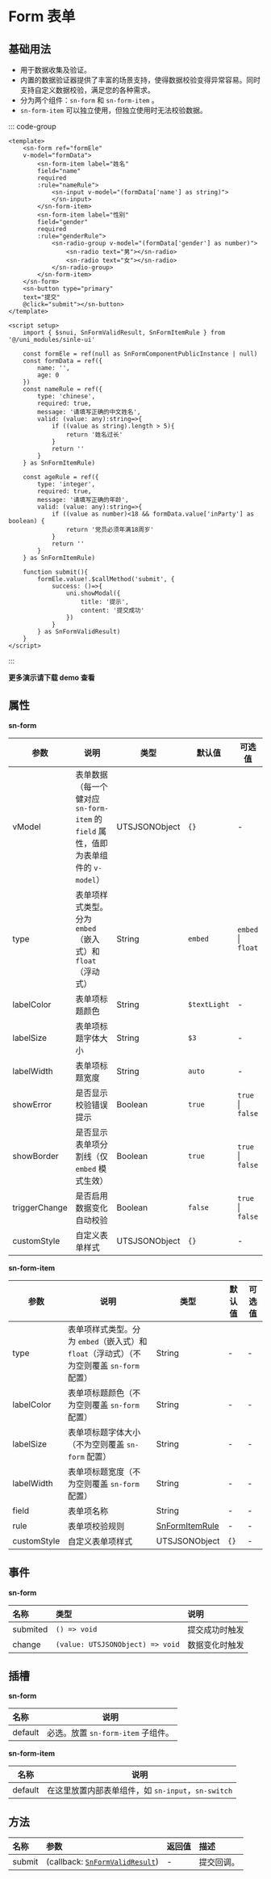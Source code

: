 # Form 表单

## 基础用法

- 用于数据收集及验证。
- 内置的数据验证器提供了丰富的场景支持，使得数据校验变得异常容易。同时支持自定义数据校验，满足您的各种需求。
- 分为两个组件：`sn-form` 和  `sn-form-item` 。
- `sn-form-item` 可以独立使用，但独立使用时无法校验数据。

::: code-group

```vue [template]
<template>
	<sn-form ref="formEle"
	v-model="formData">
		<sn-form-item label="姓名" 
		field="name" 
		required
		:rule="nameRule">
			<sn-input v-model="(formData['name'] as string)">
  			</sn-input>
		</sn-form-item>
		<sn-form-item label="性别"
		field="gender" 
		required
		:rule="genderRule">
			<sn-radio-group v-model="(formData['gender'] as number)">
				<sn-radio text="男"></sn-radio>
				<sn-radio text="女"></sn-radio>
  			</sn-radio-group>
		</sn-form-item>
  	</sn-form>
	<sn-button type="primary"
	text="提交"
	@click="submit"></sn-button>
</template>
```

``` vue [script]
<script setup>
	import { $snui, SnFormValidResult, SnFormItemRule } from '@/uni_modules/sinle-ui'

	const formEle = ref(null as SnFormComponentPublicInstance | null)
	const formData = ref({
		name: '',
		age: 0
	})
	const nameRule = ref({
		type: 'chinese',
		required: true,
		message: '请填写正确的中文姓名',
		valid: (value: any):string=>{
			if ((value as string).length > 5){
				return '姓名过长'
			}
			return ''
		}
	} as SnFormItemRule)
	
	const ageRule = ref({
		type: 'integer',
		required: true,
		message: '请填写正确的年龄',
		valid: (value: any):string=>{
			if ((value as number)<18 && formData.value['inParty'] as boolean) {
				return '党员必须年满18周岁'
			}
			return ''
		}
	} as SnFormItemRule)
	
	function submit(){
		formEle.value!.$callMethod('submit', {
			success: ()=>{
				uni.showModal({
					title: '提示',
					content: '提交成功'
				})
			}
		} as SnFormValidResult)
	}
</script>
```

:::

**更多演示请下载 demo 查看**

## 属性

**sn-form**

| 参数          | 说明                                                                                | 类型          | 默认值       | 可选值             |
| ------------- | ----------------------------------------------------------------------------------- | ------------- | ------------ | ------------------ |
| vModel        | 表单数据（每一个健对应 `sn-form-item` 的 `field` 属性，值即为表单组件的 `v-model`） | UTSJSONObject | `{}`         | -                  |
| type          | 表单项样式类型。分为 `embed`（嵌入式）和`float`（浮动式）                           | String        | `embed`      | `embed` \| `float` |
| labelColor    | 表单项标题颜色                                                                      | String        | `$textLight` | -                  |
| labelSize     | 表单项标题字体大小                                                                  | String        | `$3`         | -                  |
| labelWidth    | 表单项标题宽度                                                                      | String        | `auto`       | -                  |
| showError     | 是否显示校验错误提示                                                                | Boolean       | `true`       | `true` \| `false`  |
| showBorder    | 是否显示表单项分割线（仅 `embed` 模式生效）                                         | Boolean       | `true`       | `true` \| `false`  |
| triggerChange | 是否启用数据变化自动校验                                                            | Boolean       | `false`      | `true` \| `false`  |
| customStyle   | 自定义表单样式                                                                      | UTSJSONObject | `{}`         | -                  |

**sn-form-item**

| 参数        | 说明                                                                                     | 类型                                                   | 默认值 | 可选值 |
| ----------- | ---------------------------------------------------------------------------------------- | ------------------------------------------------------ | ------ | ------ |
| type        | 表单项样式类型。分为 `embed`（嵌入式）和`float`（浮动式）（不为空则覆盖 `sn-form` 配置） | String                                                 | -      | -      |
| labelColor  | 表单项标题颜色（不为空则覆盖 `sn-form` 配置）                                            | String                                                 | -      | -      |
| labelSize   | 表单项标题字体大小（不为空则覆盖 `sn-form` 配置）                                        | String                                                 | -      | -      |
| labelWidth  | 表单项标题宽度（不为空则覆盖 `sn-form` 配置）                                            | String                                                 | -      | -      |
| field       | 表单项名称                                                                               | String                                                 | -      | -      |
| rule        | 表单项校验规则                                                                           | [SnFormItemRule](/api/types/components#snformitemrule) | -      | -      |
| customStyle | 自定义表单项样式                                                                         | UTSJSONObject                                          | `{}`   | -      |

## 事件

**sn-form**

| 名称     | 类型                             | 说明           |
| :------- | :------------------------------- | :------------- |
| submited | `() => void`                     | 提交成功时触发 |
| change   | `(value: UTSJSONObject) => void` | 数据变化时触发 |

## 插槽

**sn-form**

| 名称    | 说明                               |
| :------ | ---------------------------------- |
| default | 必选。放置 `sn-form-item` 子组件。 |

**sn-form-item**

| 名称    | 说明                                               |
| ------- | -------------------------------------------------- |
| default | 在这里放置内部表单组件，如 `sn-input`，`sn-switch` |

## 方法

| 名称   | 参数                                                                       | 返回值 | 描述       |
| :----- | :------------------------------------------------------------------------- | :----- | :--------- |
| submit | (callback: [`SnFormValidResult`](/api/types/components#snformvalidresult)) | -      | 提交回调。 |



<DemoPhone name="sn-form" />
